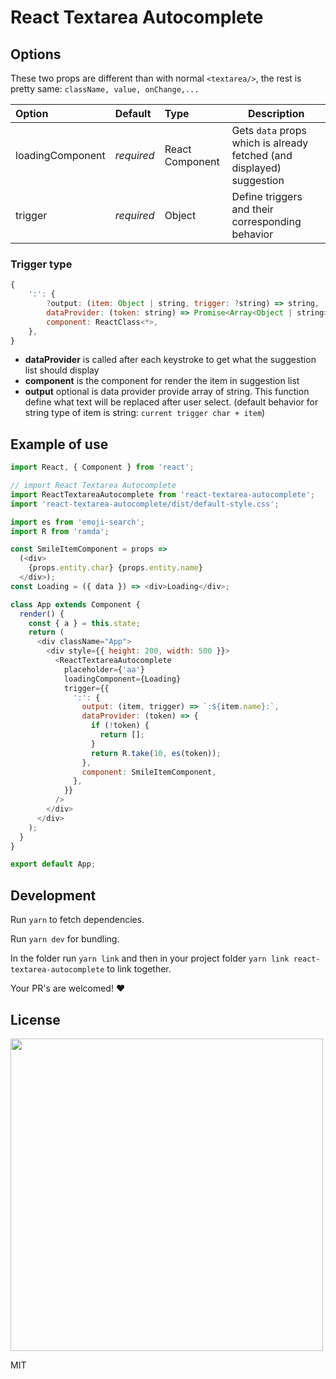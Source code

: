 # React Textarea Autocomplete

## Options

These two props are different than with normal `<textarea/>`, the rest is pretty same: `className, value, onChange,...`

| Option         | Default              |  Type           |  Description 
| :------------- | :-------------       | :-------------  |  ---------
| loadingComponent | *required*         | React Component | Gets `data` props which is already fetched (and displayed) suggestion 
| trigger | *required*         | Object | Define triggers and their corresponding behavior

### Trigger type

```javascript 
{
    ':': {
        ?output: (item: Object | string, trigger: ?string) => string,
        dataProvider: (token: string) => Promise<Array<Object | string>> | Array<Object | string>,
        component: ReactClass<*>,
    },
}
```

- **dataProvider** is called after each keystroke to get what the suggestion list should display
- **component** is the component for render the item in suggestion list
- **output** optional is data provider provide array of string. This function define what text will be replaced after user select. (default behavior for string type of item is string: `current trigger char + item`)

## Example of use
```javascript
import React, { Component } from 'react';

// import React Textarea Autocomplete
import ReactTextareaAutocomplete from 'react-textarea-autocomplete';
import 'react-textarea-autocomplete/dist/default-style.css';

import es from 'emoji-search';
import R from 'ramda';

const SmileItemComponent = props =>
  (<div>
    {props.entity.char} {props.entity.name}
  </div>);
const Loading = ({ data }) => <div>Loading</div>;

class App extends Component {
  render() {
    const { a } = this.state;
    return (
      <div className="App">
        <div style={{ height: 200, width: 500 }}>
          <ReactTextareaAutocomplete
            placeholder={'aa'}
            loadingComponent={Loading}
            trigger={{
              ':': {
                output: (item, trigger) => `:${item.name}:`,
                dataProvider: (token) => {
                  if (!token) {
                    return [];
                  }
                  return R.take(10, es(token));
                },
                component: SmileItemComponent,
              },
            }}
          />
        </div>
      </div>
    );
  }
}

export default App;
````

## Development

Run `yarn` to fetch dependencies.

Run `yarn dev` for bundling. 

In the folder run `yarn link` and then in your project folder `yarn link react-textarea-autocomplete` to link together.

Your PR's are welcomed! ❤️

## License

<img src="https://media.giphy.com/media/AuIvUrZpzBl04/giphy.gif" width="500">

MIT
